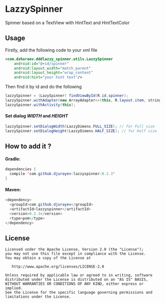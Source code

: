 # LazzySpinner
Spinner based on a TextView with HintText and HintTextColor
## Usage
Firstly, add the following code to your xml file
``` xml
<com.dzhuraev.dddlazzy_spinner.utils.LazzySpinner
    android:id="@+id/spinner"
    android:layout_width="match_parent"
    android:layout_height="wrap_content"
    android:hint="your hint text"/>
```
Then find it by id and do the following
``` java
lazzySpinner = (LazySpinner) findViewById(R.id.spinner);
lazzySpinner.withAdapter(new ArrayAdapter<>(this, R.layout.item, string_array));
lazzySpinner.withActivity(this);
```
#### Set dialog ***WIDTH*** and ***HEIGHT***
``` java
lazzySpinner.setDialogWidth(LazzyDimens.FULL_SIZE); // for Full size
lazzySpinner.setDialogHeight(LazzyDimens.HALF_SIZE); // for Half size
```
## How to add it ?
#### Gradle:
``` java
dependencies {
  compile 'com.github.djurayev:lazzyspinner:0.2.3'
}
```
#### Maven:
``` java
<dependency>
  <groupId>com.github.djurayev</groupId>
  <artifactId>lazzyspinner</artifactId>
  <version>0.2.3</version>
  <type>pom</type>
</dependency>
```
## License
```
Licensed under the Apache License, Version 2.0 (the "License");
you may not use this file except in compliance with the License.
You may obtain a copy of the License at

   http://www.apache.org/licenses/LICENSE-2.0

Unless required by applicable law or agreed to in writing, software
distributed under the License is distributed on an "AS IS" BASIS,
WITHOUT WARRANTIES OR CONDITIONS OF ANY KIND, either express or implied.
See the License for the specific language governing permissions and
limitations under the License.
```
